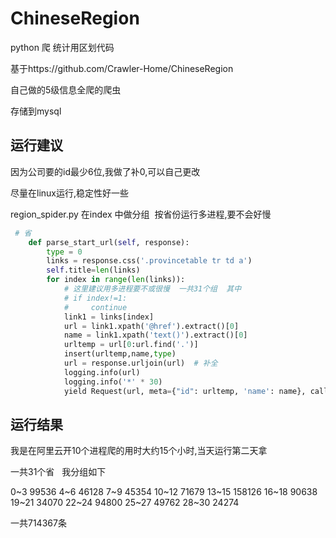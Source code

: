 # ChineseRegion
python 爬  统计用区划代码

基于https://github.com/Crawler-Home/ChineseRegion

自己做的5级信息全爬的爬虫

存储到mysql

运行建议
-----

因为公司要的id最少6位,我做了补0,可以自己更改

尽量在linux运行,稳定性好一些

region_spider.py 在index 中做分组  按省份运行多进程,要不会好慢

```python
 # 省
    def parse_start_url(self, response):
        type = 0
        links = response.css('.provincetable tr td a')
        self.title=len(links)
        for index in range(len(links)):
            # 这里建议用多进程要不或很慢  一共31个组  其中
            # if index!=1:
            #     continue
            link1 = links[index]
            url = link1.xpath('@href').extract()[0]
            name = link1.xpath('text()').extract()[0]
            urltemp = url[0:url.find('.')]
            insert(urltemp,name,type)
            url = response.urljoin(url)  # 补全
            logging.info(url)
            logging.info('*' * 30)
            yield Request(url, meta={"id": urltemp, 'name': name}, callback=self.parse_item)
```

运行结果
-----

我是在阿里云开10个进程爬的用时大约15个小时,当天运行第二天拿

一共31个省   我分组如下

0~3	99536
4~6	46128
7~9	45354
10~12	71679
13~15	158126
16~18	90638
19~21	34070
22~24	94800
25~27	49762
28~30	24274

一共714367条

